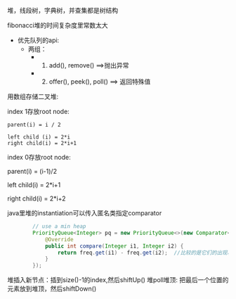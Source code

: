 堆，线段树，字典树，并查集都是树结构


fibonacci堆的时间复杂度里常数太大



- 优先队列的api:
  - 两组：
    -   1. add(), remove()    ==>抛出异常
    -   2. offer(), peek(), poll()   ==> 返回特殊值

用数组存储二叉堆:

index 1存放root node:

```
parent(i) = i / 2

left child (i) = 2*i
right child(i) = 2*i+1
```

index 0存放root node:

parent(i) =  (i-1)/2

left child(i) =  2*i+1

right child(i) = 2*i+2



java里堆的instantiation可以传入匿名类指定comparator

```java
        // use a min heap
        PriorityQueue<Integer> pq = new PriorityQueue<>(new Comparator<Integer>(){
            @Override
            public int compare(Integer i1, Integer i2) {
                return freq.get(i1) - freq.get(i2);  //比较的是它们的出现次数,出现次数小的优先级更高
            }
        });
```


堆插入新节点：插到size()-1的index,然后shiftUp()
堆poll堆顶: 把最后一个位置的元素放到堆顶，然后shiftDown()